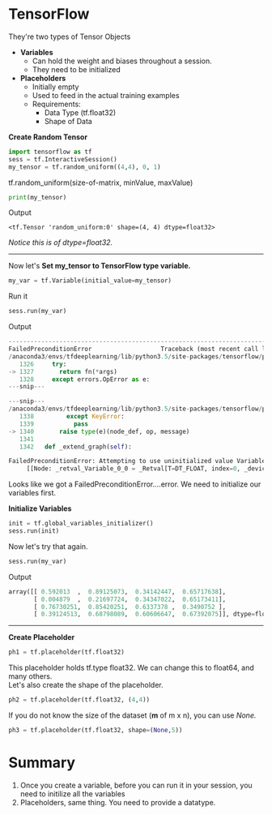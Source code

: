 # TensorFlow

They're two types of Tensor Objects

* **Variables**
  * Can hold the weight and biases throughout a session.
  * They need to be initialized 
* **Placeholders**
  * Initially empty
  * Used to feed in the actual training examples
  * Requirements:
    * Data Type \(tf.float32\)
    * Shape of Data

**Create Random Tensor**

```py
import tensorflow as tf
sess = tf.InteractiveSession()
my_tensor = tf.random_uniform((4,4), 0, 1)
```

tf.random\_uniform\(size-of-matrix, minValue, maxValue\)

```py
print(my_tensor)
```

Output

```
<tf.Tensor 'random_uniform:0' shape=(4, 4) dtype=float32>
```

_Notice this is of dtype=float32._

---

Now let's **Set my\_tensor to TensorFlow type variable.**

```py
my_var = tf.Variable(initial_value=my_tensor)
```

Run it

```py
sess.run(my_var)
```

Output

```py
---------------------------------------------------------------------------
FailedPreconditionError                   Traceback (most recent call last)
/anaconda3/envs/tfdeeplearning/lib/python3.5/site-packages/tensorflow/python/client/session.py in _do_call(self, fn, *args)
   1326     try:
-> 1327       return fn(*args)
   1328     except errors.OpError as e:
---snip---

---snip---
/anaconda3/envs/tfdeeplearning/lib/python3.5/site-packages/tensorflow/python/client/session.py in _do_call(self, fn, *args)
   1338         except KeyError:
   1339           pass
-> 1340       raise type(e)(node_def, op, message)
   1341 
   1342   def _extend_graph(self):

FailedPreconditionError: Attempting to use uninitialized value Variable
     [[Node: _retval_Variable_0_0 = _Retval[T=DT_FLOAT, index=0, _device="/job:localhost/replica:0/task:0/cpu:0"](Variable)]]
```

Looks like we got a FailedPreconditionError....error. We need to initialize our variables first.

**Initialize Variables**

```py
init = tf.global_variables_initializer()
sess.run(init)
```

Now let's try that again.

```py
sess.run(my_var)
```

Output

```py
array([[ 0.592013  ,  0.89125073,  0.34142447,  0.65717638],
       [ 0.004879  ,  0.21697724,  0.34347022,  0.65173411],
       [ 0.76730251,  0.85420251,  0.6337378 ,  0.3490752 ],
       [ 0.39124513,  0.68798089,  0.60606647,  0.67392075]], dtype=float32)
```

---

**Create Placeholder**

```py
ph1 = tf.placeholder(tf.float32)
```

This placeholder holds tf.type float32. We can change this to float64, and many others.  
Let's also create the shape of the placeholder.

```py
ph2 = tf.placeholder(tf.float32, (4,4))
```

If you do not know the size of the dataset \(**m** of m x n\), you can use _None._

```py
ph3 = tf.placeholder(tf.float32, shape=(None,5))
```

# Summary

1. Once you create a variable, before you can run it in your session, you need to initilize all the variables
2. Placeholders, same thing. You need to provide a datatype.




